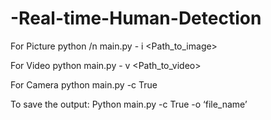 # -Real-time-Human-Detection
For Picture
python /n main.py - i <Path_to_image>

For Video
python main.py - v <Path_to_video>

For Camera
python main.py -c True

To save the output:
Python main.py -c True -o ‘file_name’
